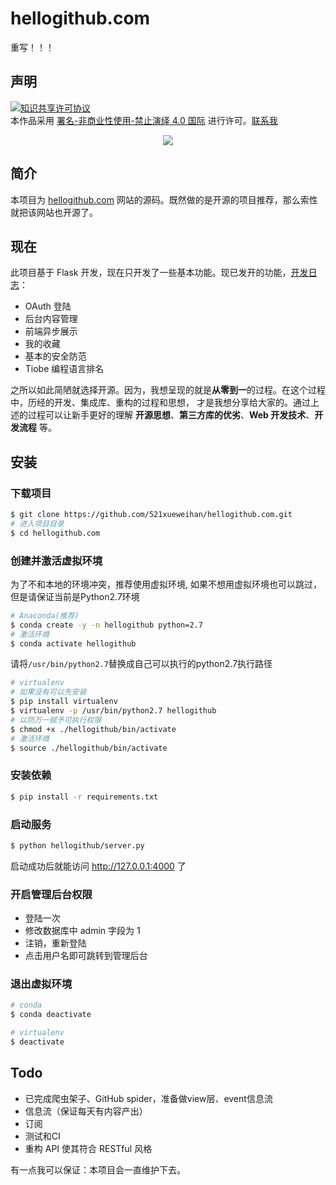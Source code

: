 # hellogithub.com



重写！！！

## 声明

<a rel="license" href="https://creativecommons.org/licenses/by-nc-nd/4.0/deed.zh"><img alt="知识共享许可协议" style="border-width: 0" src="https://licensebuttons.net/l/by-nc-nd/4.0/88x31.png"></a><br>本作品采用 <a rel="license" href="https://creativecommons.org/licenses/by-nc-nd/4.0/deed.zh">署名-非商业性使用-禁止演绎 4.0 国际</a> 进行许可。<a href="mailto:595666367@qq.com">联系我</a>


<p align="center">
  <img src="https://github.com/521xueweihan/hellogithub.com/blob/master/hellogithub.gif">
</p>

## 简介
本项目为 [hellogithub.com](https://hellogithub.com) 网站的源码。既然做的是开源的项目推荐，那么索性就把该网站也开源了。

## 现在
此项目基于 Flask 开发，现在只开发了一些基本功能。现已发开的功能，[开发日志](https://github.com/521xueweihan/hellogithub.com/blob/master/%E5%BC%80%E5%8F%91%E6%97%A5%E5%BF%97.md)：
- OAuth 登陆
- 后台内容管理
- 前端异步展示
- 我的收藏
- 基本的安全防范
- Tiobe 编程语言排名

之所以如此简陋就选择开源。因为，我想呈现的就是**从零到一**的过程。在这个过程中，历经的开发、集成库、重构的过程和思想，
才是我想分享给大家的。通过上述的过程可以让新手更好的理解 **开源思想**、**第三方库的优劣**、**Web 开发技术**、**开发流程** 等。

## 安装
### 下载项目
```bash
$ git clone https://github.com/521xueweihan/hellogithub.com.git
# 进入项目目录
$ cd hellogithub.com
```
### 创建并激活虚拟环境
为了不和本地的环境冲突，推荐使用虚拟环境, 如果不想用虚拟环境也可以跳过，但是请保证当前是Python2.7环境
```bash
# Anaconda(推荐)
$ conda create -y -n hellogithub python=2.7
# 激活环境
$ conda activate hellogithub
```
请将`/usr/bin/python2.7`替换成自己可以执行的python2.7执行路径
```bash
# virtualenv
# 如果没有可以先安装
$ pip install virtualenv
$ virtualenv -p /usr/bin/python2.7 hellogithub
# 以防万一赋予可执行权限
$ chmod +x ./hellogithub/bin/activate
# 激活环境
$ source ./hellogithub/bin/activate
```
### 安装依赖
```bash
$ pip install -r requirements.txt
```
### 启动服务
```bash
$ python hellogithub/server.py
```
启动成功后就能访问 http://127.0.0.1:4000 了
### 开启管理后台权限
- 登陆一次
- 修改数据库中 admin 字段为 1
- 注销，重新登陆
- 点击用户名即可跳转到管理后台

### 退出虚拟环境
```bash
# conda
$ conda deactivate
```
```bash
# virtualenv
$ deactivate
```

## Todo
- 已完成爬虫架子、GitHub spider，准备做view层、event信息流
- 信息流（保证每天有内容产出）
- 订阅
- 测试和CI
- 重构 API 使其符合 RESTful 风格

有一点我可以保证：本项目会一直维护下去。
